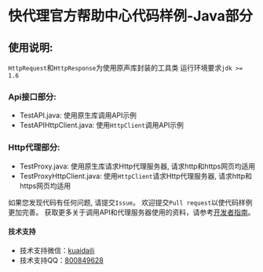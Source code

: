 # 快代理官方帮助中心代码样例-Java部分

## 使用说明:
`HttpRequest`和`HttpResponse`为使用原声库封装的工具类
运行环境要求`jdk >= 1.6`

### Api接口部分:
* TestAPI.java: 使用原生库调用API示例
* TestAPIHttpClient.java: 使用`HttpClient`调用API示例

### Http代理部分:
* TestProxy.java: 使用原生库请求Http代理服务器, 请求http和https网页均适用
* TestProxyHttpClient.java: 使用`HttpClient`请求Http代理服务器, 请求http和https网页均适用

如果您发现代码有任何问题, 请提交`Issue`。
欢迎提交`Pull request`以使代码样例更加完善。
获取更多关于调用API和代理服务器使用的资料，请参考[开发者指南](https://help.kuaidaili.com/dev/api/)。

#### 技术支持

* 技术支持微信：<a href="https://img.kuaidaili.com/img/service_wx.jpg">kuaidaili</a>
* 技术支持QQ：<a href="http://q.url.cn/CDksXo?_type=wpa&qidian=true">800849628</a>

